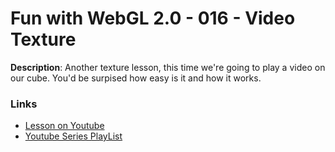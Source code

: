 # Fun with WebGL 2.0 - 016 - Video Texture

**Description**:
Another texture lesson, this time we're going to play a video on our cube. You'd be surpised how easy is it and how it works.

### Links
* [Lesson on Youtube](https://youtu.be/50bUo6PMEVI)
* [Youtube Series PlayList](https://www.youtube.com/playlist?list=PLMinhigDWz6emRKVkVIEAaePW7vtIkaIF)
